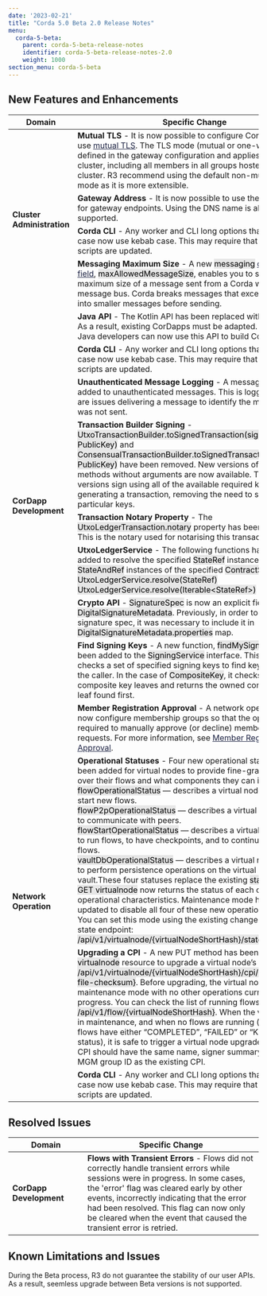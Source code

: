 ```yaml
---
date: '2023-02-21'
title: "Corda 5.0 Beta 2.0 Release Notes"
menu:
  corda-5-beta:
    parent: corda-5-beta-release-notes
    identifier: corda-5-beta-release-notes-2.0
    weight: 1000
section_menu: corda-5-beta
--- 
```


## New Features and Enhancements


<style>
table th:first-of-type {
    width: 30%;
}
table th:nth-of-type(2) {
    width: 70%;
}
</style>

<style type="text/css">
.tg  {border-collapse:collapse;border-spacing:0;}
.tg td{border-color:black;border-style:solid;border-width:1px;font-family:"Poppins", -apple-system, blinkmacsystemfont; font-size:14px;
  overflow:hidden;padding:10px 5px;word-break:normal;}
.tg th{border-color:black;border-style:solid;border-width:1px;font-family:"Poppins", -apple-system, blinkmacsystemfont; font-size:14px;
  font-weight:normal;overflow:hidden;padding:10px 5px;word-break:normal;}
.tg .tg-o7ty{background-color:#FFF;border-color:#c0c0c0;color:#1D2343;font-weight:bold;text-align:left;vertical-align:top}
.tg .tg-7ewn{background-color:#efefef;border-color:#c0c0c0;color:#1D2343;font-weight:bold;text-align:left;width: 30%;vertical-align:bottom}
</style>
<table>
<thead>
  <tr>
    <th class="tg-7ewn">Domain</th>
    <th class="tg-7ewn">Specific Change</th>
  </tr>
</thead>
<tbody>
  <tr>
    <td class="tg-o7ty" rowspan="4"><span style="font-weight:bolder">Cluster Administration</span></td>
    <td class="tg-o7ty"><span style="font-weight:bolder">Mutual TLS</span> <span style="background-color:unset">- It is now possible to configure Corda clusters to use</span> <a href="https://docs.r3.com/en/platform/corda/5.0-beta/operating/mutual-tls-connections.html"><span style="text-decoration:underline;color:#1D2343">mutual TLS</span></a><span style="background-color:unset">. The TLS mode (mutual or one-way) is defined in the gateway configuration and applies to the entire cluster, including all members in all groups hosted on the cluster. R3 recommend using the default non-mutual TLS mode as it is more extensible.</span></td>
  </tr>
  <tr>
    <td class="tg-o7ty"><span style="font-weight:bolder">Gateway Address</span> <span style="background-color:unset">- It is now possible to use the IP address for gateway endpoints. Using the DNS name is also still supported.</span></td>
  </tr>
  <tr>
    <td class="tg-o7ty"><span style="font-weight:bolder">Corda CLI</span> <span style="background-color:unset">- Any worker and CLI long options that used camel case now use kebab case. This may require that existing scripts are updated.</span></td>
  </tr>
  <tr>
    <td class="tg-o7ty"><span style="font-weight:bolder">Messaging Maximum Size</span> <span style="background-color:unset">- A new</span> <span style="color:#010101;background-color:#E7E7E7">messaging</span> <a href="https://docs.r3.com/en/platform/corda/5.0-beta/operating/configuration/config-overview.html"><span style="text-decoration:underline;color:#1D2343">configuration field</span></a><span style="background-color:unset">,</span> <span style="color:#010101;background-color:#E7E7E7">maxAllowedMessageSize</span><span style="background-color:unset">, enables you to specify the maximum size of a message sent from a Corda worker to the message bus. Corda breaks messages that exceed this size into smaller messages before sending.</span></td>
  </tr>
  <tr>
    <td class="tg-o7ty" rowspan="8"><span style="font-weight:bolder">CorDapp Development</span></td>
    <td class="tg-o7ty"><span style="font-weight:bolder">Java API</span> <span style="background-color:unset">- The Kotlin API has been replaced with a Java API. As a result, existing CorDapps must be adapted. Kotlin and Java developers can now use this API to build CorDapps.</span></td>
  </tr>
  <tr>
    <td class="tg-o7ty"><span style="font-weight:bolder">Corda CLI</span> <span style="background-color:unset">- Any worker and CLI long options that used camel case now use kebab case. This may require that existing scripts are updated.</span></td>
  </tr>
  <tr>
    <td class="tg-o7ty"><span style="font-weight:bolder">Unauthenticated Message Logging</span> <span style="background-color:unset">- A message ID field was added to unauthenticated messages. This is logged if there are issues delivering a message to identify the message that was not sent.</span></td>
  </tr>
  <tr>
    <td class="tg-o7ty"><span style="font-weight:bolder">Transaction Builder Signing</span> <span style="background-color:unset">-</span> <span style="color:#010101;background-color:#E7E7E7">UtxoTransactionBuilder.toSignedTransaction(signatory: PublicKey)</span> <span style="background-color:unset">and</span> <span style="color:#010101;background-color:#E7E7E7">ConsensualTransactionBuilder.toSignedTransaction(signatory: PublicKey)</span> <span style="background-color:unset">have been removed. New versions of these methods without arguments are now available. These new versions sign using all of the available required keys when generating a transaction, removing the need to specify particular keys.</span></td>
  </tr>
  <tr>
    <td class="tg-o7ty"><span style="font-weight:bolder">Transaction Notary Property</span> <span style="background-color:unset">- The</span> <span style="color:#010101;background-color:#E7E7E7">UtxoLedgerTransaction.notary</span> <span style="background-color:unset">property has been exposed. This is the notary used for notarising this transaction.</span></td>
  </tr>
  <tr>
    <td class="tg-o7ty"><span style="font-weight:bolder">UtxoLedgerService</span> <span style="background-color:unset">- The following functions have been added to resolve the specified</span> <span style="color:#010101;background-color:#E7E7E7">StateRef</span> <span style="background-color:unset">instances into</span> <span style="color:#010101;background-color:#E7E7E7">StateAndRef</span> <span style="background-color:unset">instances of the specified</span> <span style="color:#010101;background-color:#E7E7E7">ContractState</span> <span style="background-color:unset">type:</span><br><span style="color:#010101;background-color:#E7E7E7">UtxoLedgerService.resolve(StateRef)</span><br><span style="color:#010101;background-color:#E7E7E7">UtxoLedgerService.resolve(Iterable&lt;StateRef&gt;)</span><br></td>
  </tr>
  <tr>
    <td class="tg-o7ty"><span style="font-weight:bolder">Crypto API</span> <span style="background-color:unset">-</span> <span style="color:#010101;background-color:#E7E7E7">SignatureSpec</span> <span style="background-color:unset">is now an explicit field in</span> <span style="color:#010101;background-color:#E7E7E7">DigitalSignatureMetadata</span><span style="background-color:unset">. Previously, in order to add the signature spec, it was necessary to include it in</span> <span style="color:#010101;background-color:#E7E7E7">DigitalSignatureMetadata.properties</span> <span style="background-color:unset">map.</span></td>
  </tr>
  <tr>
    <td class="tg-o7ty"><span style="font-weight:bolder">Find Signing Keys</span> <span style="background-color:unset">- A new function,</span> <span style="color:#010101;background-color:#E7E7E7">findMySigningKeys</span><span style="background-color:unset">, has been added to the</span> <span style="color:#010101;background-color:#E7E7E7">SigningService</span> <span style="background-color:unset">interface. This function checks a set of specified signing keys to find keys owned by the caller. In the case of</span> <span style="color:#010101;background-color:#E7E7E7">CompositeKey</span><span style="background-color:unset">, it checks the composite key leaves and returns the owned composite key leaf found first.</span></td>
  </tr>
  <tr>
    <td class="tg-o7ty" rowspan="4"><span style="font-weight:bolder">Network Operation</span></td>
    <td class="tg-o7ty"><span style="font-weight:bolder">Member Registration Approval</span> <span style="background-color:unset">- A network operator can now configure membership groups so that the operator is required to manually approve (or decline) member registration requests. For more information, see</span> <a href="https://docs.r3.com/en/platform/corda/5.0-beta/operating/registration-approval.html"><span style="text-decoration:underline;color:#1D2343">Member Registration Approval</span></a><span style="background-color:unset">.</span></td>
  </tr>
  <tr>
    <td class="tg-o7ty"><span style="font-weight:bolder">Operational Statuses</span> <span style="background-color:unset">- Four new operational statuses have been added for virtual nodes to provide fine-grained control over their flows and what components they can interact with:</span><br><span style="color:#010101;background-color:#E7E7E7">flowOperationalStatus</span> — describes a virtual node’s ability to start new flows.<br><span style="color:#010101;background-color:#E7E7E7">flowP2pOperationalStatus</span> — describes a virtual node’s ability to communicate with peers.<br><span style="color:#010101;background-color:#E7E7E7">flowStartOperationalStatus</span> — describes a virtual node’s ability to run flows, to have checkpoints, and to continue in-progress flows.<br><span style="color:#010101;background-color:#E7E7E7">vaultDbOperationalStatus</span> — describes a virtual node’s ability to perform persistence operations on the virtual node’s vault.<span style="background-color:unset">These four statuses replace the existing</span> <span style="color:#010101;background-color:#E7E7E7">state</span> <span style="background-color:unset">field. The</span> <span style="color:#010101;background-color:#E7E7E7">GET virtualnode</span> <span style="background-color:unset">now returns the status of each of the four operational characteristics. Maintenance mode has been updated to disable all four of these new operational statuses. You can set this mode using the existing change virtual node state endpoint:</span> <span style="color:#010101;background-color:#E7E7E7">/api/v1/virtualnode/{virtualNodeShortHash}/state/{newState}</span><span style="background-color:unset">.</span></td>
  </tr>
  <tr>
    <td class="tg-o7ty"><span style="font-weight:bolder">Upgrading a CPI</span> <span style="background-color:unset">- A new PUT method has been added to the</span> <span style="color:#010101;background-color:#E7E7E7">virtualnode</span> <span style="background-color:unset">resource to upgrade a virtual node’s CPI:</span> <span style="color:#010101;background-color:#E7E7E7">/api/v1/virtualnode/{virtualNodeShortHash}/cpi/{target-CPI-file-checksum}</span><span style="background-color:unset">. Before upgrading, the virtual node must be in maintenance mode with no other operations currently in progress. You can check the list of running flows using</span> <span style="color:#010101;background-color:#E7E7E7">GET /api/v1/flow/{virtualNodeShortHash}</span><span style="background-color:unset">. When the virtual node is in maintenance, and when no flows are running (that is, all flows have either “COMPLETED”, “FAILED” or “KILLED” status), it is safe to trigger a virtual node upgrade. The target CPI should have the same name, signer summary hash, and MGM group ID as the existing CPI.</span></td>
  </tr>
  <tr>
    <td class="tg-o7ty"><span style="font-weight:bolder">Corda CLI</span> <span style="background-color:unset">- Any worker and CLI long options that used camel case now use kebab case. This may require that existing scripts are updated.</span></td>
  </tr>
</tbody>
</table>

## Resolved Issues

| Domain  | Specific Change | 
| -------------------------------------------- | -------------------------------------------------- |
| **CorDapp Development**                      | **Flows with Transient Errors** - Flows did not correctly handle transient errors while sessions were in progress. In some cases, the 'error' flag was cleared early by other events, incorrectly indicating that the error had been resolved. This flag can now only be cleared when the event that caused the transient error is retried.  |

## Known Limitations and Issues

During the Beta process, R3 do not guarantee the stability of our user APIs. As a result, seemless upgrade between Beta versions is not supported.
